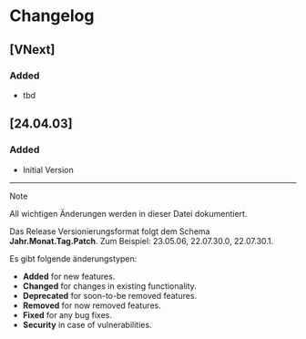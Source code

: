 # Changelog

## [VNext]
### Added
- tbd

## [24.04.03]
### Added
- Initial Version

---

> [!NOTE]
> All wichtigen Änderungen werden in dieser Datei dokumentiert.
>
> Das Release Versionierungsformat folgt dem Schema **Jahr.Monat.Tag.Patch**. Zum Beispiel: 23.05.06, 22.07.30.0, 22.07.30.1.
> 
> Es gibt folgende änderungstypen:
> - **Added** for new features.
> - **Changed** for changes in existing functionality.
> - **Deprecated** for soon-to-be removed features.
> - **Removed** for now removed features.
> - **Fixed** for any bug fixes.
> - **Security** in case of vulnerabilities.
